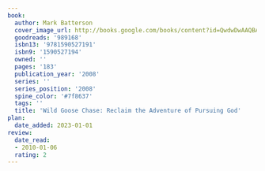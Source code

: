 ```yaml
---
book:
  author: Mark Batterson
  cover_image_url: http://books.google.com/books/content?id=QwdwDwAAQBAJ&printsec=frontcover&img=1&zoom=1&edge=curl&source=gbs_api
  goodreads: '989168'
  isbn13: '9781590527191'
  isbn9: '1590527194'
  owned: ''
  pages: '183'
  publication_year: '2008'
  series: ''
  series_position: '2008'
  spine_color: '#7f8637'
  tags: ''
  title: 'Wild Goose Chase: Reclaim the Adventure of Pursuing God'
plan:
  date_added: 2023-01-01
review:
  date_read:
  - 2010-01-06
  rating: 2
---
```


